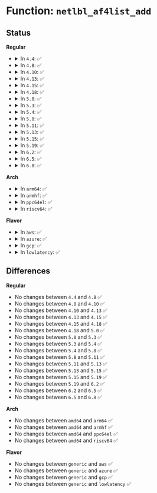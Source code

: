 # Function: <code>netlbl_af4list_add</code>

## Status
<b>Regular</b>
<ul>
<li>
<details>
<summary>In <code>4.4</code>: ✅</summary>

```c
int netlbl_af4list_add(struct netlbl_af4list *entry, struct list_head *head);
```

**Collision:** Unique Global

**Inline:** No

**Transformation:** False

**Instances:**

```
In net/netlabel/netlabel_addrlist.c (ffffffff8180cfd0)
Location: net/netlabel/netlabel_addrlist.c:162
Inline: False
Direct callers:
  - net/netlabel/netlabel_kapi.c:netlbl_cfg_unlbl_map_add
  - net/netlabel/netlabel_kapi.c:netlbl_cfg_cipsov4_map_add
  - net/netlabel/netlabel_domainhash.c:netlbl_domhsh_add
  - net/netlabel/netlabel_unlabeled.c:netlbl_unlhsh_add
```
**Symbols:**

```
ffffffff8180cfd0-ffffffff8180d081: netlbl_af4list_add (STB_GLOBAL)
```
</details>
</li>
<li>
<details>
<summary>In <code>4.8</code>: ✅</summary>

```c
int netlbl_af4list_add(struct netlbl_af4list *entry, struct list_head *head);
```

**Collision:** Unique Global

**Inline:** No

**Transformation:** False

**Instances:**

```
In net/netlabel/netlabel_addrlist.c (ffffffff8187f3c0)
Location: net/netlabel/netlabel_addrlist.c:162
Inline: False
Direct callers:
  - net/netlabel/netlabel_kapi.c:netlbl_cfg_cipsov4_map_add
  - net/netlabel/netlabel_kapi.c:netlbl_cfg_unlbl_map_add
  - net/netlabel/netlabel_domainhash.c:netlbl_domhsh_add
  - net/netlabel/netlabel_unlabeled.c:netlbl_unlhsh_add
```
**Symbols:**

```
ffffffff8187f3c0-ffffffff8187f471: netlbl_af4list_add (STB_GLOBAL)
```
</details>
</li>
<li>
<details>
<summary>In <code>4.10</code>: ✅</summary>

```c
int netlbl_af4list_add(struct netlbl_af4list *entry, struct list_head *head);
```

**Collision:** Unique Global

**Inline:** No

**Transformation:** False

**Instances:**

```
In net/netlabel/netlabel_addrlist.c (ffffffff818b3c70)
Location: net/netlabel/netlabel_addrlist.c:162
Inline: False
Direct callers:
  - net/netlabel/netlabel_kapi.c:netlbl_cfg_cipsov4_map_add
  - net/netlabel/netlabel_kapi.c:netlbl_cfg_unlbl_map_add
  - net/netlabel/netlabel_domainhash.c:netlbl_domhsh_add
  - net/netlabel/netlabel_unlabeled.c:netlbl_unlhsh_add
```
**Symbols:**

```
ffffffff818b3c70-ffffffff818b3d21: netlbl_af4list_add (STB_GLOBAL)
```
</details>
</li>
<li>
<details>
<summary>In <code>4.13</code>: ✅</summary>

```c
int netlbl_af4list_add(struct netlbl_af4list *entry, struct list_head *head);
```

**Collision:** Unique Global

**Inline:** No

**Transformation:** False

**Instances:**

```
In net/netlabel/netlabel_addrlist.c (ffffffff818da600)
Location: net/netlabel/netlabel_addrlist.c:162
Inline: False
Direct callers:
  - net/netlabel/netlabel_kapi.c:netlbl_cfg_cipsov4_map_add
  - net/netlabel/netlabel_kapi.c:netlbl_cfg_unlbl_map_add
  - net/netlabel/netlabel_unlabeled.c:netlbl_unlhsh_add
```
**Symbols:**

```
ffffffff818da600-ffffffff818da6b1: netlbl_af4list_add (STB_GLOBAL)
```
</details>
</li>
<li>
<details>
<summary>In <code>4.15</code>: ✅</summary>

```c
int netlbl_af4list_add(struct netlbl_af4list *entry, struct list_head *head);
```

**Collision:** Unique Global

**Inline:** No

**Transformation:** False

**Instances:**

```
In net/netlabel/netlabel_addrlist.c (ffffffff819601f0)
Location: net/netlabel/netlabel_addrlist.c:162
Inline: False
Direct callers:
  - net/netlabel/netlabel_kapi.c:netlbl_cfg_cipsov4_map_add
  - net/netlabel/netlabel_kapi.c:netlbl_cfg_unlbl_map_add
  - net/netlabel/netlabel_unlabeled.c:netlbl_unlhsh_add
```
**Symbols:**

```
ffffffff819601f0-ffffffff819602a0: netlbl_af4list_add (STB_GLOBAL)
```
</details>
</li>
<li>
<details>
<summary>In <code>4.18</code>: ✅</summary>

```c
int netlbl_af4list_add(struct netlbl_af4list *entry, struct list_head *head);
```

**Collision:** Unique Global

**Inline:** No

**Transformation:** False

**Instances:**

```
In net/netlabel/netlabel_addrlist.c (ffffffff819b99c0)
Location: net/netlabel/netlabel_addrlist.c:162
Inline: False
Direct callers:
  - net/netlabel/netlabel_kapi.c:netlbl_cfg_cipsov4_map_add
  - net/netlabel/netlabel_kapi.c:netlbl_cfg_unlbl_map_add
  - net/netlabel/netlabel_unlabeled.c:netlbl_unlhsh_add
```
**Symbols:**

```
ffffffff819b99c0-ffffffff819b9a70: netlbl_af4list_add (STB_GLOBAL)
```
</details>
</li>
<li>
<details>
<summary>In <code>5.0</code>: ✅</summary>

```c
int netlbl_af4list_add(struct netlbl_af4list *entry, struct list_head *head);
```

**Collision:** Unique Global

**Inline:** No

**Transformation:** False

**Instances:**

```
In net/netlabel/netlabel_addrlist.c (ffffffff819f0c90)
Location: net/netlabel/netlabel_addrlist.c:162
Inline: False
Direct callers:
  - net/netlabel/netlabel_kapi.c:netlbl_cfg_cipsov4_map_add
  - net/netlabel/netlabel_kapi.c:netlbl_cfg_unlbl_map_add
  - net/netlabel/netlabel_unlabeled.c:netlbl_unlhsh_add
```
**Symbols:**

```
ffffffff819f0c90-ffffffff819f0d40: netlbl_af4list_add (STB_GLOBAL)
```
</details>
</li>
<li>
<details>
<summary>In <code>5.3</code>: ✅</summary>

```c
int netlbl_af4list_add(struct netlbl_af4list *entry, struct list_head *head);
```

**Collision:** Unique Global

**Inline:** No

**Transformation:** False

**Instances:**

```
In net/netlabel/netlabel_addrlist.c (ffffffff81a5ff40)
Location: net/netlabel/netlabel_addrlist.c:148
Inline: False
Direct callers:
  - net/netlabel/netlabel_kapi.c:netlbl_cfg_cipsov4_map_add
  - net/netlabel/netlabel_kapi.c:netlbl_cfg_unlbl_map_add
  - net/netlabel/netlabel_unlabeled.c:netlbl_unlhsh_add
```
**Symbols:**

```
ffffffff81a5ff40-ffffffff81a5fff1: netlbl_af4list_add (STB_GLOBAL)
```
</details>
</li>
<li>
<details>
<summary>In <code>5.4</code>: ✅</summary>

```c
int netlbl_af4list_add(struct netlbl_af4list *entry, struct list_head *head);
```

**Collision:** Unique Global

**Inline:** No

**Transformation:** False

**Instances:**

```
In net/netlabel/netlabel_addrlist.c (ffffffff81a96b70)
Location: net/netlabel/netlabel_addrlist.c:148
Inline: False
Direct callers:
  - net/netlabel/netlabel_kapi.c:netlbl_cfg_cipsov4_map_add
  - net/netlabel/netlabel_kapi.c:netlbl_cfg_unlbl_map_add
  - net/netlabel/netlabel_unlabeled.c:netlbl_unlhsh_add
```
**Symbols:**

```
ffffffff81a96b70-ffffffff81a96c21: netlbl_af4list_add (STB_GLOBAL)
```
</details>
</li>
<li>
<details>
<summary>In <code>5.8</code>: ✅</summary>

```c
int netlbl_af4list_add(struct netlbl_af4list *entry, struct list_head *head);
```

**Collision:** Unique Global

**Inline:** No

**Transformation:** False

**Instances:**

```
In net/netlabel/netlabel_addrlist.c (ffffffff81b92350)
Location: net/netlabel/netlabel_addrlist.c:148
Inline: False
Direct callers:
  - net/netlabel/netlabel_kapi.c:netlbl_cfg_cipsov4_map_add
  - net/netlabel/netlabel_kapi.c:netlbl_cfg_unlbl_map_add
  - net/netlabel/netlabel_mgmt.c:netlbl_mgmt_add_common
  - net/netlabel/netlabel_unlabeled.c:netlbl_unlhsh_add
```
**Symbols:**

```
ffffffff81b92350-ffffffff81b92400: netlbl_af4list_add (STB_GLOBAL)
```
</details>
</li>
<li>
<details>
<summary>In <code>5.11</code>: ✅</summary>

```c
int netlbl_af4list_add(struct netlbl_af4list *entry, struct list_head *head);
```

**Collision:** Unique Global

**Inline:** No

**Transformation:** False

**Instances:**

```
In net/netlabel/netlabel_addrlist.c (ffffffff81ba1fc0)
Location: net/netlabel/netlabel_addrlist.c:148
Inline: False
Direct callers:
  - net/netlabel/netlabel_kapi.c:netlbl_cfg_cipsov4_map_add
  - net/netlabel/netlabel_kapi.c:netlbl_cfg_unlbl_map_add
  - net/netlabel/netlabel_mgmt.c:netlbl_mgmt_add_common
  - net/netlabel/netlabel_unlabeled.c:netlbl_unlhsh_add
```
**Symbols:**

```
ffffffff81ba1fc0-ffffffff81ba2070: netlbl_af4list_add (STB_GLOBAL)
```
</details>
</li>
<li>
<details>
<summary>In <code>5.13</code>: ✅</summary>

```c
int netlbl_af4list_add(struct netlbl_af4list *entry, struct list_head *head);
```

**Collision:** Unique Global

**Inline:** No

**Transformation:** False

**Instances:**

```
In net/netlabel/netlabel_addrlist.c (ffffffff81b91090)
Location: net/netlabel/netlabel_addrlist.c:148
Inline: False
Direct callers:
  - net/netlabel/netlabel_kapi.c:netlbl_cfg_cipsov4_map_add
  - net/netlabel/netlabel_kapi.c:netlbl_cfg_unlbl_map_add
  - net/netlabel/netlabel_mgmt.c:netlbl_mgmt_add_common
  - net/netlabel/netlabel_unlabeled.c:netlbl_unlhsh_add
```
**Symbols:**

```
ffffffff81b91090-ffffffff81b91143: netlbl_af4list_add (STB_GLOBAL)
```
</details>
</li>
<li>
<details>
<summary>In <code>5.15</code>: ✅</summary>

```c
int netlbl_af4list_add(struct netlbl_af4list *entry, struct list_head *head);
```

**Collision:** Unique Global

**Inline:** No

**Transformation:** False

**Instances:**

```
In net/netlabel/netlabel_addrlist.c (ffffffff81c5d830)
Location: net/netlabel/netlabel_addrlist.c:148
Inline: False
Direct callers:
  - net/netlabel/netlabel_kapi.c:netlbl_cfg_cipsov4_map_add
  - net/netlabel/netlabel_kapi.c:netlbl_cfg_unlbl_map_add
  - net/netlabel/netlabel_mgmt.c:netlbl_mgmt_add_common
  - net/netlabel/netlabel_unlabeled.c:netlbl_unlhsh_add
```
**Symbols:**

```
ffffffff81c5d830-ffffffff81c5d8e3: netlbl_af4list_add (STB_GLOBAL)
```
</details>
</li>
<li>
<details>
<summary>In <code>5.19</code>: ✅</summary>

```c
int netlbl_af4list_add(struct netlbl_af4list *entry, struct list_head *head);
```

**Collision:** Unique Global

**Inline:** No

**Transformation:** False

**Instances:**

```
In net/netlabel/netlabel_addrlist.c (ffffffff81dff8a0)
Location: net/netlabel/netlabel_addrlist.c:148
Inline: False
Direct callers:
  - net/netlabel/netlabel_kapi.c:netlbl_cfg_cipsov4_map_add
  - net/netlabel/netlabel_kapi.c:netlbl_cfg_unlbl_map_add
  - net/netlabel/netlabel_mgmt.c:netlbl_mgmt_add_common
  - net/netlabel/netlabel_unlabeled.c:netlbl_unlhsh_add
```
**Symbols:**

```
ffffffff81dff8a0-ffffffff81dff971: netlbl_af4list_add (STB_GLOBAL)
```
</details>
</li>
<li>
<details>
<summary>In <code>6.2</code>: ✅</summary>

```c
int netlbl_af4list_add(struct netlbl_af4list *entry, struct list_head *head);
```

**Collision:** Unique Global

**Inline:** No

**Transformation:** False

**Instances:**

```
In net/netlabel/netlabel_addrlist.c (ffffffff81fd4610)
Location: net/netlabel/netlabel_addrlist.c:148
Inline: False
Direct callers:
  - net/netlabel/netlabel_kapi.c:netlbl_cfg_cipsov4_map_add
  - net/netlabel/netlabel_kapi.c:netlbl_cfg_unlbl_map_add
  - net/netlabel/netlabel_mgmt.c:netlbl_mgmt_add_common
  - net/netlabel/netlabel_unlabeled.c:netlbl_unlhsh_add
```
**Symbols:**

```
ffffffff81fd4610-ffffffff81fd46e1: netlbl_af4list_add (STB_GLOBAL)
```
</details>
</li>
<li>
<details>
<summary>In <code>6.5</code>: ✅</summary>

```c
int netlbl_af4list_add(struct netlbl_af4list *entry, struct list_head *head);
```

**Collision:** Unique Global

**Inline:** No

**Transformation:** False

**Instances:**

```
In net/netlabel/netlabel_addrlist.c (ffffffff82050260)
Location: net/netlabel/netlabel_addrlist.c:148
Inline: False
Direct callers:
  - net/netlabel/netlabel_kapi.c:netlbl_cfg_cipsov4_map_add
  - net/netlabel/netlabel_kapi.c:netlbl_cfg_unlbl_map_add
  - net/netlabel/netlabel_mgmt.c:netlbl_mgmt_add_common
  - net/netlabel/netlabel_unlabeled.c:netlbl_unlhsh_add
```
**Symbols:**

```
ffffffff82050260-ffffffff82050331: netlbl_af4list_add (STB_GLOBAL)
```
</details>
</li>
<li>
<details>
<summary>In <code>6.8</code>: ✅</summary>

```c
int netlbl_af4list_add(struct netlbl_af4list *entry, struct list_head *head);
```

**Collision:** Unique Global

**Inline:** No

**Transformation:** False

**Instances:**

```
In net/netlabel/netlabel_addrlist.c (ffffffff82122910)
Location: net/netlabel/netlabel_addrlist.c:148
Inline: False
Direct callers:
  - net/netlabel/netlabel_kapi.c:netlbl_cfg_cipsov4_map_add
  - net/netlabel/netlabel_kapi.c:netlbl_cfg_unlbl_map_add
  - net/netlabel/netlabel_mgmt.c:netlbl_mgmt_add_common
  - net/netlabel/netlabel_unlabeled.c:netlbl_unlhsh_add
```
**Symbols:**

```
ffffffff82122910-ffffffff821229e1: netlbl_af4list_add (STB_GLOBAL)
```
</details>
</li>
</ul>
<b>Arch</b>
<ul>
<li>
<details>
<summary>In <code>arm64</code>: ✅</summary>

```c
int netlbl_af4list_add(struct netlbl_af4list *entry, struct list_head *head);
```

**Collision:** Unique Global

**Inline:** No

**Transformation:** False

**Instances:**

```
In net/netlabel/netlabel_addrlist.c (ffff800010d65fd0)
Location: net/netlabel/netlabel_addrlist.c:148
Inline: False
Direct callers:
  - net/netlabel/netlabel_kapi.c:netlbl_cfg_cipsov4_map_add
  - net/netlabel/netlabel_kapi.c:netlbl_cfg_unlbl_map_add
  - net/netlabel/netlabel_unlabeled.c:netlbl_unlhsh_add
```
**Symbols:**

```
ffff800010d65fd0-ffff800010d660d8: netlbl_af4list_add (STB_GLOBAL)
```
</details>
</li>
<li>
<details>
<summary>In <code>armhf</code>: ✅</summary>

```c
int netlbl_af4list_add(struct netlbl_af4list *entry, struct list_head *head);
```

**Collision:** Unique Global

**Inline:** No

**Transformation:** False

**Instances:**

```
In net/netlabel/netlabel_addrlist.c (c0e6485c)
Location: net/netlabel/netlabel_addrlist.c:148
Inline: False
Direct callers:
  - net/netlabel/netlabel_kapi.c:netlbl_cfg_cipsov4_map_add
  - net/netlabel/netlabel_kapi.c:netlbl_cfg_unlbl_map_add
  - net/netlabel/netlabel_mgmt.c:netlbl_mgmt_add_common
  - net/netlabel/netlabel_unlabeled.c:netlbl_unlhsh_add
```
**Symbols:**

```
c0e6485c-c0e64964: netlbl_af4list_add (STB_GLOBAL)
```
</details>
</li>
<li>
<details>
<summary>In <code>ppc64el</code>: ✅</summary>

```c
int netlbl_af4list_add(struct netlbl_af4list *entry, struct list_head *head);
```

**Collision:** Unique Global

**Inline:** No

**Transformation:** False

**Instances:**

```
In net/netlabel/netlabel_addrlist.c (c000000000ea2040)
Location: net/netlabel/netlabel_addrlist.c:148
Inline: False
Direct callers:
  - net/netlabel/netlabel_kapi.c:netlbl_cfg_cipsov4_map_add
  - net/netlabel/netlabel_kapi.c:netlbl_cfg_unlbl_map_add
  - net/netlabel/netlabel_unlabeled.c:netlbl_unlhsh_add
```
**Symbols:**

```
c000000000ea2040-c000000000ea2154: netlbl_af4list_add (STB_GLOBAL)
```
</details>
</li>
<li>
<details>
<summary>In <code>riscv64</code>: ✅</summary>

```c
int netlbl_af4list_add(struct netlbl_af4list *entry, struct list_head *head);
```

**Collision:** Unique Global

**Inline:** No

**Transformation:** False

**Instances:**

```
In net/netlabel/netlabel_addrlist.c (ffffffe000899b0c)
Location: net/netlabel/netlabel_addrlist.c:148
Inline: False
Direct callers:
  - net/netlabel/netlabel_kapi.c:netlbl_cfg_cipsov4_map_add
  - net/netlabel/netlabel_kapi.c:netlbl_cfg_unlbl_map_add
  - net/netlabel/netlabel_unlabeled.c:netlbl_unlhsh_add
```
**Symbols:**

```
ffffffe000899b0c-ffffffe000899c18: netlbl_af4list_add (STB_GLOBAL)
```
</details>
</li>
</ul>
<b>Flavor</b>
<ul>
<li>
<details>
<summary>In <code>aws</code>: ✅</summary>

```c
int netlbl_af4list_add(struct netlbl_af4list *entry, struct list_head *head);
```

**Collision:** Unique Global

**Inline:** No

**Transformation:** False

**Instances:**

```
In net/netlabel/netlabel_addrlist.c (ffffffff81a35f00)
Location: net/netlabel/netlabel_addrlist.c:148
Inline: False
Direct callers:
  - net/netlabel/netlabel_kapi.c:netlbl_cfg_cipsov4_map_add
  - net/netlabel/netlabel_kapi.c:netlbl_cfg_unlbl_map_add
  - net/netlabel/netlabel_unlabeled.c:netlbl_unlhsh_add
```
**Symbols:**

```
ffffffff81a35f00-ffffffff81a35fb1: netlbl_af4list_add (STB_GLOBAL)
```
</details>
</li>
<li>
<details>
<summary>In <code>azure</code>: ✅</summary>

```c
int netlbl_af4list_add(struct netlbl_af4list *entry, struct list_head *head);
```

**Collision:** Unique Global

**Inline:** No

**Transformation:** False

**Instances:**

```
In net/netlabel/netlabel_addrlist.c (ffffffff819f2b20)
Location: net/netlabel/netlabel_addrlist.c:148
Inline: False
Direct callers:
  - net/netlabel/netlabel_kapi.c:netlbl_cfg_cipsov4_map_add
  - net/netlabel/netlabel_kapi.c:netlbl_cfg_unlbl_map_add
  - net/netlabel/netlabel_unlabeled.c:netlbl_unlhsh_add
```
**Symbols:**

```
ffffffff819f2b20-ffffffff819f2bd1: netlbl_af4list_add (STB_GLOBAL)
```
</details>
</li>
<li>
<details>
<summary>In <code>gcp</code>: ✅</summary>

```c
int netlbl_af4list_add(struct netlbl_af4list *entry, struct list_head *head);
```

**Collision:** Unique Global

**Inline:** No

**Transformation:** False

**Instances:**

```
In net/netlabel/netlabel_addrlist.c (ffffffff81aa1db0)
Location: net/netlabel/netlabel_addrlist.c:148
Inline: False
Direct callers:
  - net/netlabel/netlabel_kapi.c:netlbl_cfg_cipsov4_map_add
  - net/netlabel/netlabel_kapi.c:netlbl_cfg_unlbl_map_add
  - net/netlabel/netlabel_unlabeled.c:netlbl_unlhsh_add
```
**Symbols:**

```
ffffffff81aa1db0-ffffffff81aa1e61: netlbl_af4list_add (STB_GLOBAL)
```
</details>
</li>
<li>
<details>
<summary>In <code>lowlatency</code>: ✅</summary>

```c
int netlbl_af4list_add(struct netlbl_af4list *entry, struct list_head *head);
```

**Collision:** Unique Global

**Inline:** No

**Transformation:** False

**Instances:**

```
In net/netlabel/netlabel_addrlist.c (ffffffff81aae120)
Location: net/netlabel/netlabel_addrlist.c:148
Inline: False
Direct callers:
  - net/netlabel/netlabel_kapi.c:netlbl_cfg_cipsov4_map_add
  - net/netlabel/netlabel_kapi.c:netlbl_cfg_unlbl_map_add
  - net/netlabel/netlabel_unlabeled.c:netlbl_unlhsh_add
```
**Symbols:**

```
ffffffff81aae120-ffffffff81aae1d1: netlbl_af4list_add (STB_GLOBAL)
```
</details>
</li>
</ul>

## Differences
<b>Regular</b>
<ul>
<li>
No changes between <code>4.4</code> and <code>4.8</code> ✅
</li>
<li>
No changes between <code>4.8</code> and <code>4.10</code> ✅
</li>
<li>
No changes between <code>4.10</code> and <code>4.13</code> ✅
</li>
<li>
No changes between <code>4.13</code> and <code>4.15</code> ✅
</li>
<li>
No changes between <code>4.15</code> and <code>4.18</code> ✅
</li>
<li>
No changes between <code>4.18</code> and <code>5.0</code> ✅
</li>
<li>
No changes between <code>5.0</code> and <code>5.3</code> ✅
</li>
<li>
No changes between <code>5.3</code> and <code>5.4</code> ✅
</li>
<li>
No changes between <code>5.4</code> and <code>5.8</code> ✅
</li>
<li>
No changes between <code>5.8</code> and <code>5.11</code> ✅
</li>
<li>
No changes between <code>5.11</code> and <code>5.13</code> ✅
</li>
<li>
No changes between <code>5.13</code> and <code>5.15</code> ✅
</li>
<li>
No changes between <code>5.15</code> and <code>5.19</code> ✅
</li>
<li>
No changes between <code>5.19</code> and <code>6.2</code> ✅
</li>
<li>
No changes between <code>6.2</code> and <code>6.5</code> ✅
</li>
<li>
No changes between <code>6.5</code> and <code>6.8</code> ✅
</li>
</ul>
<b>Arch</b>
<ul>
<li>
No changes between <code>amd64</code> and <code>arm64</code> ✅
</li>
<li>
No changes between <code>amd64</code> and <code>armhf</code> ✅
</li>
<li>
No changes between <code>amd64</code> and <code>ppc64el</code> ✅
</li>
<li>
No changes between <code>amd64</code> and <code>riscv64</code> ✅
</li>
</ul>
<b>Flavor</b>
<ul>
<li>
No changes between <code>generic</code> and <code>aws</code> ✅
</li>
<li>
No changes between <code>generic</code> and <code>azure</code> ✅
</li>
<li>
No changes between <code>generic</code> and <code>gcp</code> ✅
</li>
<li>
No changes between <code>generic</code> and <code>lowlatency</code> ✅
</li>
</ul>
